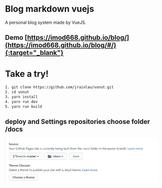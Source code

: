 # Blog markdown vuejs
A personal blog system made by VueJS.
## Demo [https://imod668.github.io/blog/](https://imod668.github.io/blog/#/){:target="_blank"}
# Take a try!
```
1. git clone https://github.com/jrainlau/vonut.git
2. cd vonut 
3. yarn install
4. yarn run dev
5. yarn run build

```
## deploy and Settings repositories choose folder /docs


![alt](https://github.com/imod668/blog/blob/master/screen.jpg)